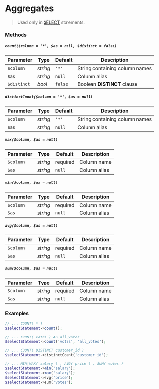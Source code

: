 # Aggregates

> Used only in [SELECT](https://github.com/FaaPz/Slim-PDO/blob/master/docs/Statement/SELECT.md) statements.

### Methods

##### `count($column = '*', $as = null, $distinct = false)`

Parameter | Type | Default | Description
--- | --- | --- | ---
`$column` | *string* | `'*'` | String containing column names
`$as` | *string* | `null` | Column alias
`$distinct` | *bool* | `false` | Boolean **DISTINCT** clause

##### `distinctCount($column = '*', $as = null)`

Parameter | Type | Default | Description
--- | --- | --- | ---
`$column` | *string* | `'*'` | String containing column names
`$as` | *string* | `null` | Column alias

##### `max($column, $as = null)`

Parameter | Type | Default | Description
--- | --- | --- | ---
`$column` | *string* | required | Column name
`$as` | *string* | `null` | Column alias

##### `min($column, $as = null)`

Parameter | Type | Default | Description
--- | --- | --- | ---
`$column` | *string* | required | Column name
`$as` | *string* | `null` | Column alias

##### `avg($column, $as = null)`

Parameter | Type | Default | Description
--- | --- | --- | ---
`$column` | *string* | required | Column name
`$as` | *string* | `null` | Column alias

##### `sum($column, $as = null)`

Parameter | Type | Default | Description
--- | --- | --- | ---
`$column` | *string* | required | Column name
`$as` | *string* | `null` | Column alias

### Examples

```php
// ... COUNT( * )
$selectStatement->count();

// ... COUNT( votes ) AS all_votes
$selectStatement->count('votes', 'all_votes');

// ... COUNT( DISTINCT customer_id )
$selectStatement->distinctCount('customer_id');

// ... MIN|MAX( salary ) , AVG( price ) , SUM( votes )
$selectStatement->min('salary');
$selectStatement->max('salary');
$selectStatement->avg('price');
$selectStatement->sum('votes');
```
